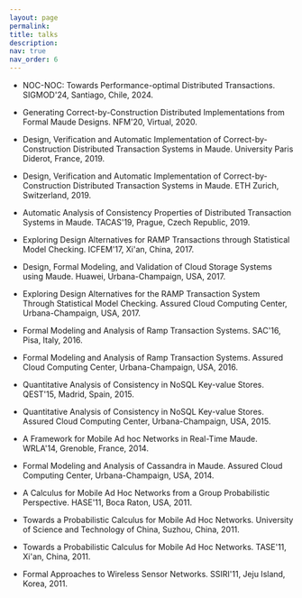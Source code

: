 ```yaml
---
layout: page
permalink: 
title: talks
description: 
nav: true
nav_order: 6
---
```



- NOC-NOC: Towards Performance-optimal Distributed Transactions. SIGMOD'24, Santiago, Chile, 2024.

- Generating Correct-by-Construction Distributed Implementations from Formal Maude Designs. NFM'20, Virtual, 2020.

- Design, Verification and Automatic Implementation of Correct-by-Construction Distributed Transaction Systems in Maude. University Paris Diderot, France, 2019.

- Design, Verification and Automatic Implementation of Correct-by-Construction Distributed Transaction Systems in Maude. ETH Zurich, Switzerland, 2019.

- Automatic Analysis of Consistency Properties of Distributed Transaction Systems in Maude. TACAS'19, Prague, Czech Republic, 2019.

- Exploring Design Alternatives for RAMP Transactions through Statistical Model Checking. ICFEM'17, Xi'an, China, 2017.

- Design, Formal Modeling, and Validation of Cloud Storage Systems using Maude. Huawei, Urbana-Champaign, USA, 2017.

- Exploring Design Alternatives for the RAMP Transaction System Through Statistical Model Checking. Assured Cloud Computing Center, Urbana-Champaign, USA, 2017.

- Formal Modeling and Analysis of Ramp Transaction Systems. SAC'16, Pisa, Italy, 2016.

- Formal Modeling and Analysis of Ramp Transaction Systems. Assured Cloud Computing Center, Urbana-Champaign, USA, 2016.

- Quantitative Analysis of Consistency in NoSQL Key-value Stores. QEST'15, Madrid, Spain, 2015.

- Quantitative Analysis of Consistency in NoSQL Key-value Stores. Assured Cloud Computing Center, Urbana-Champaign, USA, 2015.

- A Framework for Mobile Ad hoc Networks in Real-Time Maude. WRLA'14, Grenoble, France, 2014.

- Formal Modeling and Analysis of Cassandra in Maude. Assured Cloud Computing Center, Urbana-Champaign, USA, 2014.

- A Calculus for Mobile Ad Hoc Networks from a Group Probabilistic Perspective. HASE'11, Boca Raton, USA, 2011.

- Towards a Probabilistic Calculus for Mobile Ad Hoc Networks. University of Science and Technology of China, Suzhou, China, 2011.

- Towards a Probabilistic Calculus for Mobile Ad Hoc Networks. TASE'11, Xi'an, China, 2011.

- Formal Approaches to Wireless Sensor Networks. SSIRI'11, Jeju Island, Korea, 2011.